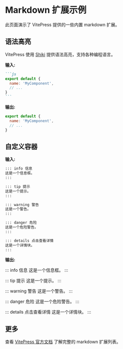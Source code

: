 # Markdown 扩展示例

此页面演示了 VitePress 提供的一些内置 markdown 扩展。

## 语法高亮

VitePress 使用 [Shiki](https://github.com/shikijs/shiki) 提供语法高亮，支持各种编程语言。

**输入:**

````markdown
```js
export default {
  name: 'MyComponent',
  // ...
}
```
````

**输出:**

```js
export default {
  name: 'MyComponent',
  // ...
}
```

## 自定义容器

**输入:**

```markdown
::: info 信息
这是一个信息框。
:::

::: tip 提示
这是一个提示。
:::

::: warning 警告
这是一个警告。
:::

::: danger 危险
这是一个危险警告。
:::

::: details 点击查看详情
这是一个详情块。
:::
```

**输出:**

::: info 信息
这是一个信息框。
:::

::: tip 提示
这是一个提示。
:::

::: warning 警告
这是一个警告。
:::

::: danger 危险
这是一个危险警告。
:::

::: details 点击查看详情
这是一个详情块。
:::

## 更多

查看 [VitePress 官方文档](https://vitepress.dev/) 了解完整的 markdown 扩展列表。
